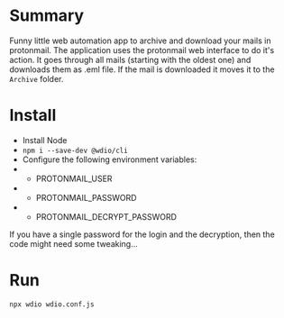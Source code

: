 # Summary

Funny little web automation app to archive and download your mails in protonmail.
The application uses the protonmail web interface to do it's action.
It goes through all mails (starting with the oldest one) and downloads them as .eml file.
If the mail is downloaded it moves it to the `Archive` folder.

# Install

* Install Node
* `npm i --save-dev @wdio/cli`
* Configure the following environment variables: 
* * PROTONMAIL_USER
* * PROTONMAIL_PASSWORD
* * PROTONMAIL_DECRYPT_PASSWORD

If you have a single password for the login and the decryption, then the code might need some tweaking...

# Run

`npx wdio wdio.conf.js`